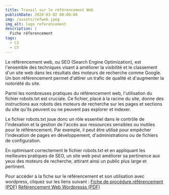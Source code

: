 ```yaml
---
title: Travail sur le référencement Web
publishDate: 2020-03-02 00:00:00
img: /assets/refweb.jpeg
img_alt: logo referencement
description: |
  Fiche réferencement
tags:
  - C3
  - C5
---
```


Le référencement web, ou SEO (Search Engine Optimization), est l'ensemble des techniques visant à améliorer la visibilité et le classement d'un site web dans les résultats des moteurs de recherche comme Google. Un bon référencement permet d'attirer un trafic de qualité et d'augmenter la notoriété du site.

Parmi les nombreuses pratiques du référencement web, l'utilisation du fichier robots.txt est cruciale. Ce fichier, placé à la racine du site, donne des instructions aux robots des moteurs de recherche sur les pages et sections du site qu'ils peuvent ou ne peuvent pas explorer et indexer. 

Le fichier robots.txt joue donc un rôle essentiel dans le contrôle de l'indexation et la gestion de l'accès aux ressources sensibles ou inutiles pour le référencement. Par exemple, il peut être utilisé pour empêcher l'indexation de pages en développement, d'administrations ou de fichiers de configuration.

En optimisant correctement le fichier robots.txt et en appliquant les meilleures pratiques de SEO, un site web peut améliorer sa pertinence aux yeux des moteurs de recherche, attirant ainsi un public plus large et pertinent.

Pour accéder à la fiche sur le référencement et son utilisation avec wordpress, cliquez sur les liens suivant : 
[Fiche de procédure référencement (PDF)](/assets/Referencement.pdf)
[Référencement Web Wordpresss (PDF)](/assets/Wordpress.pdf)